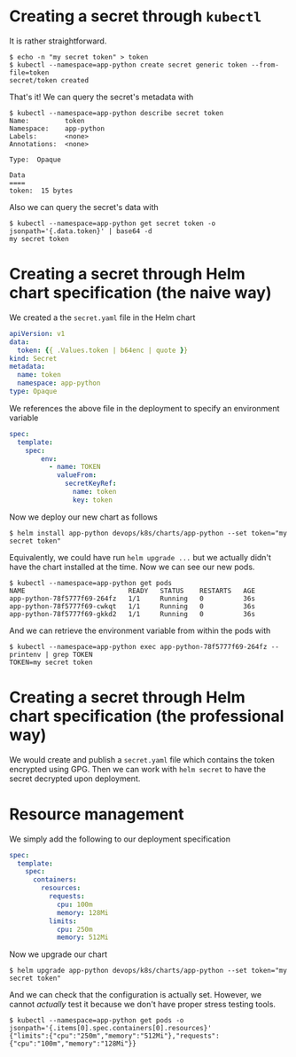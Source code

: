 # Creating a secret through `kubectl`

It is rather straightforward.

```shell
$ echo -n "my secret token" > token
$ kubectl --namespace=app-python create secret generic token --from-file=token
secret/token created
```

That's it! We can query the secret's metadata with

```shell
$ kubectl --namespace=app-python describe secret token
Name:         token
Namespace:    app-python
Labels:       <none>
Annotations:  <none>

Type:  Opaque

Data
====
token:  15 bytes
```

Also we can query the secret's data with

```shell
$ kubectl --namespace=app-python get secret token -o jsonpath='{.data.token}' | base64 -d
my secret token
```

# Creating a secret through Helm chart specification (the naive way)

We created a the `secret.yaml` file in the Helm chart

```yaml
apiVersion: v1
data:
  token: {{ .Values.token | b64enc | quote }}
kind: Secret
metadata:
  name: token
  namespace: app-python
type: Opaque
```

We references the above file in the deployment to specify an environment variable

```yaml
spec:
  template:
    spec:
        env:
          - name: TOKEN
            valueFrom:
              secretKeyRef:
                name: token
                key: token
```

Now we deploy our new chart as follows

```shell
$ helm install app-python devops/k8s/charts/app-python --set token="my secret token"
```

Equivalently, we could have run `helm upgrade ...` but we actually didn't have the chart installed at the time. Now we
can see our new pods.

```shell
$ kubectl --namespace=app-python get pods
NAME                          READY   STATUS    RESTARTS   AGE
app-python-78f5777f69-264fz   1/1     Running   0          36s
app-python-78f5777f69-cwkqt   1/1     Running   0          36s
app-python-78f5777f69-gkkd2   1/1     Running   0          36s
```

And we can retrieve the environment variable from within the pods with

```shell
$ kubectl --namespace=app-python exec app-python-78f5777f69-264fz -- printenv | grep TOKEN
TOKEN=my secret token
```

# Creating a secret through Helm chart specification (the professional way)

We would create and publish a `secret.yaml` file which contains the token encrypted using GPG. Then we can work with
`helm secret` to have the secret decrypted upon deployment.

# Resource management

We simply add the following to our deployment specification

```yaml
spec:
  template:
    spec:
      containers:
        resources:
          requests:
            cpu: 100m
            memory: 128Mi
          limits:
            cpu: 250m
            memory: 512Mi
```

Now we upgrade our chart

```shell
$ helm upgrade app-python devops/k8s/charts/app-python --set token="my secret token" 
```

And we can check that the configuration is actually set. However, we cannot _actually_ test it because we don't have
proper stress testing tools.

```shell
$ kubectl --namespace=app-python get pods -o jsonpath='{.items[0].spec.containers[0].resources}'
{"limits":{"cpu":"250m","memory":"512Mi"},"requests":{"cpu":"100m","memory":"128Mi"}}
```